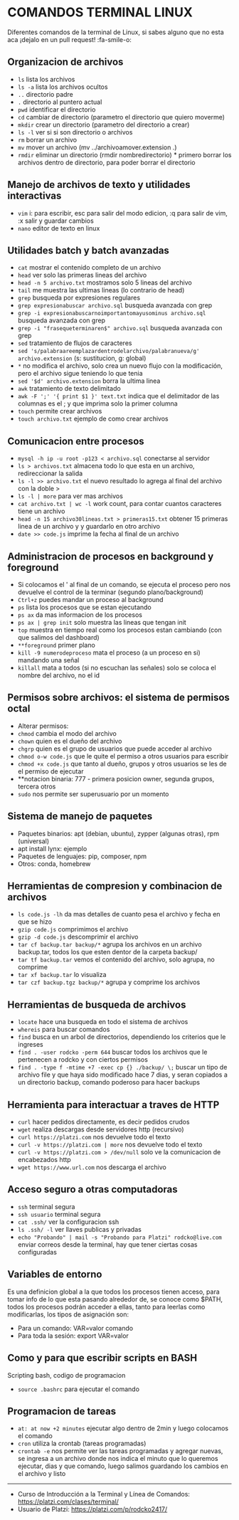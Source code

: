 # COMANDOS TERMINAL LINUX

Diferentes comandos de la terminal de Linux, si sabes alguno que no esta aca ¡dejalo en un pull request! :fa-smile-o:

## Organizacion de archivos
- `ls` lista los archivos
- `ls -a` lista los archivos ocultos
- `..` directorio padre
- `.` directorio al puntero actual
- `pwd` identificar el directorio
- `cd` cambiar de directorio (parametro el directorio que quiero moverme)
- `mkdir` crear un directorio (parametro del directorio a crear)
- `ls -l` ver si si son directorio o archivos
- `rm` borrar un archivo
- `mv` mover un archivo (mv ../archivoamover.extension .)
- `rmdir` eliminar un directorio (rmdir nombredirectorio) * primero borrar los archivos dentro de directorio, para poder borrar el directorio

## Manejo de archivos de texto y utilidades interactivas
- `vim` i: para escribir, esc para salir del modo edicion, :q para salir de vim, :x salir y guardar cambios
- `nano` editor de texto en linux

## Utilidades batch y batch avanzadas
- `cat` mostrar el contenido completo de un archivo
- `head` ver solo las primeras lineas del archivo
- `head -n 5 archivo.txt` mostramos solo 5 lineas del archivo
- `tail` me muestra las ultimas lineas (lo contrario de head)
- `grep` busqueda por expresiones regulares
- `grep expresionabuscar archivo.sql` busqueda avanzada con grep
- `grep -i expresionabuscarnoimportantomayusominus archivo.sql` busqueda avanzada con grep
- `grep -i "frasequeterminaren$" archivo.sql` busqueda avanzada con grep
- `sed` tratamiento de flujos de caracteres
- `sed 's/palabraareemplazardentrodelarchivo/palabranueva/g' archivo.extension` (s: sustitucion, g: global)
- `*` no modifica el archivo, solo crea un nuevo flujo con la modificación, pero el archivo sigue teniendo lo que tenia
- `sed '$d' archivo.extension` borra la ultima linea
- `awk` tratamiento de texto delimitado
- `awk -F ';' '{ print $1 }' text.txt` indica que el delimitador de las columnas es el ; y que imprima solo la primer columna
- `touch` permite crear archivos
- `touch archivo.txt` ejemplo de como crear archivos

## Comunicacion entre procesos
- `mysql -h ip -u root -p123 < archivo.sql` conectarse al servidor
- `ls > archivos.txt` almacena todo lo que esta en un archivo, redireccionar la salida
- `ls -l >> archivo.txt` el nuevo resultado lo agrega al final del archivo con la doble >
- `ls -l | more` para ver mas archivos
- `cat archivo.txt | wc -l` work count, para contar cuantos caracteres tiene un archivo
- `head -n 15 archivo30lineas.txt > primeras15.txt` obtener 15 primeras linea de un archivo y y guardarlo en otro archivo
- `date >> code.js` imprime la fecha al final de un archivo

## Administracion de procesos en background y foreground
- Si colocamos el ' al final de un comando, se ejecuta el proceso pero nos devuelve el control de la terminar (segundo plano/background)
- `Ctrl+z` puedes mandar un proceso al background
- `ps` lista los procesos que se estan ejecutando
- `ps ax` da mas informacion de los procesos
- `ps ax | grep init` solo muestra las lineas que tengan init
- `top` muestra en tiempo real como los procesos estan cambiando (con que salimos del dashboard)
- `**foreground` primer plano
- `kill -9 numerodeproceso` mata el proceso (a un proceso en si) mandando una señal
- `killall` mata a todos (si no escuchan las señales) solo se coloca el nombre del archivo, no el id

## Permisos sobre archivos: el sistema de permisos octal
- Alterar permisos: 
- `chmod` cambia el modo del archivo
- `chown` quien es el dueño del archivo
- `chgrp` quien es el grupo de usuarios que puede acceder al archivo
- `chmod o-w code.js` que le quite el permiso a otros usuarios para escribir
- `chmod +x code.js` que tanto al dueño, grupos y otros usuarios se les de el permiso de ejecutar
- **notacion binaria: 777 - primera posicion owner, segunda grupos, tercera otros
- `sudo` nos permite ser superusuario por un momento

## Sistema de manejo de paquetes
- Paquetes binarios: apt (debian, ubuntu), zypper (algunas otras), rpm (universal)
- apt install lynx: ejemplo
- Paquetes de lenguajes: pip, composer, npm
- Otros: conda, homebrew

## Herramientas de compresion y combinacion de archivos
- `ls code.js -lh` da mas detalles de cuanto pesa el archivo y fecha en que se hizo
- `gzip code.js` comprimimos el archivo
- `gzip -d code.js` descomprimir el archivo
- `tar cf backup.tar backup/*` agrupa los archivos en un archivo backup.tar, todos los que esten dentor de la carpeta backup/
- `tar tf backup.tar` vemos el contenido del archivo, solo agrupa, no comprime
- `tar xf backup.tar` lo visualiza
- `tar czf backup.tgz backup/*` agrupa y comprime los archivos

## Herramientas de busqueda de archivos
- `locate` hace una busqueda en todo el sistema de archivos
- `whereis` para buscar comandos
- `find` busca en un arbol de directorios, dependiendo los criterios que le ingreses
- `find . -user rodcko -perm 644` buscar todos los archivos que le pertenecen a rodcko y con ciertos permisos
- `find . -type f -mtime +7 -exec cp {} ./backup/ \;` buscar un tipo de archivo file y que haya sido modificado hace 7 dias, y seran copiados a un directorio backup, comando poderoso para hacer backups

## Herramienta para interactuar a traves de HTTP
- `curl` hacer pedidos directamente, es decir pedidos crudos
- `wget` realiza descargas desde servidores http (recursivo)
- `curl https://platzi.com` nos devuelve todo el texto
- `curl -v https://platzi.com | more` nos devuelve todo el texto
- `curl -v https://platzi.com > /dev/null` solo ve la comunicacion de encabezados http
- `wget https://www.url.com` nos descarga el archivo

## Acceso seguro a otras computadoras
- `ssh` terminal segura
- `ssh usuario` terminal segura
- `cat .ssh/` ver la configuracion ssh
- `ls .ssh/ -l` ver llaves publicas y privadas
- `echo "Probando" | mail -s "Probando para Platzi" rodcko@live.com` enviar correos desde la terminal, hay que tener ciertas cosas configuradas

## Variables de entorno
Es una definicion global a la que todos los procesos tienen acceso, para tomar info de lo que esta pasando alrededor de, se conoce como $PATH, todos los procesos podrán acceder a ellas, tanto para leerlas como modificarlas, los tipos de asignación son:
- Para un comando: VAR=valor comando
- Para toda la sesión: export VAR=valor

## Como y para que escribir scripts en BASH
Scripting bash, codigo de programacion
- `source .bashrc` para ejecutar el comando

## Programacion de tareas
- `at: at now +2 minutes` ejecutar algo dentro de 2min y luego colocamos el comando
- `cron` utiliza la crontab (tareas programadas)
- `crontab -e` nos permite ver las tareas programadas y agregar nuevas, se ingresa a un archivo donde nos indica el minuto que lo queremos ejecutar, dias y que comando, luego salimos guardando los cambios en el archivo y listo

------------
- Curso de Introducción a la Terminal y Línea de Comandos: https://platzi.com/clases/terminal/
- Usuario de Platzi: https://platzi.com/p/rodcko2417/
